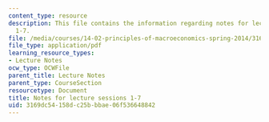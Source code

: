```yaml
---
content_type: resource
description: This file contains the information regarding notes for lecture sessions
  1-7.
file: /media/courses/14-02-principles-of-macroeconomics-spring-2014/3169dc54158dc25bbbae06f536648842_MIT14_02S14_LecNotes1-7.pdf
file_type: application/pdf
learning_resource_types:
- Lecture Notes
ocw_type: OCWFile
parent_title: Lecture Notes
parent_type: CourseSection
resourcetype: Document
title: Notes for lecture sessions 1-7
uid: 3169dc54-158d-c25b-bbae-06f536648842
---
```


